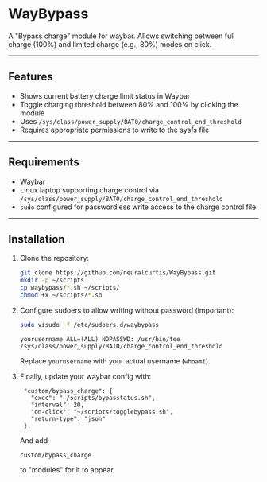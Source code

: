 # WayBypass
A "Bypass charge" module for waybar.
Allows switching between full charge (100%) and limited charge (e.g., 80%) modes on click.

---

## Features

- Shows current battery charge limit status in Waybar  
- Toggle charging threshold between 80% and 100% by clicking the module  
- Uses `/sys/class/power_supply/BAT0/charge_control_end_threshold`  
- Requires appropriate permissions to write to the sysfs file

---

## Requirements

- Waybar  
- Linux laptop supporting charge control via `/sys/class/power_supply/BAT0/charge_control_end_threshold`  
- `sudo` configured for passwordless write access to the charge control file

---

## Installation

1. Clone the repository:

   ```bash
   git clone https://github.com/neuralcurtis/WayBypass.git
   mkdir -p ~/scripts
   cp waybypass/*.sh ~/scripts/
   chmod +x ~/scripts/*.sh

2. Configure sudoers to allow writing without password (important):
   ```bash
   sudo visudo -f /etc/sudoers.d/waybypass
   ```

   ```visudo
   yourusername ALL=(ALL) NOPASSWD: /usr/bin/tee /sys/class/power_supply/BAT0/charge_control_end_threshold
   ```
   Replace `yourusername` with your actual username (`whoami`).

3. Finally, update your waybar config with:
   ```config
    "custom/bypass_charge": {
	  "exec": "~/scripts/bypasstatus.sh",
	  "interval": 20,
	  "on-click": "~/scripts/togglebypass.sh",
	  "return-type": "json"
    },
   ```
   And add
   ```config
   custom/bypass_charge
   ```
   to "modules" for it to appear.

   

   
